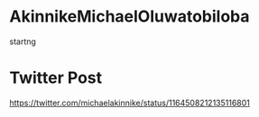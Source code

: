 # AkinnikeMichaelOluwatobiloba
startng
# Twitter Post
https://twitter.com/michaelakinnike/status/1164508212135116801
